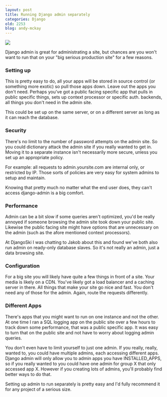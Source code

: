 ```yaml
---
layout: post
title: Running Django admin separately
categories: Django
old: 2253
blog: andy-mckay
---
```

<img src="http://farm1.static.flickr.com/196/502452945_4ad5e6eb7f_m.jpg" class="photo">

<p>Django admin is great for administrating a site, but chances are you won't want to run that on your "big serious production site" for a few reasons.</p>

<h3>Setting up</h3>

<p>This is pretty easy to do, all your apps will be stored in source control (or something more exotic) so pull those apps down. Leave out the apps you don't need. Perhaps you've got a public facing specific app that pulls in public specific things, sets up context processor or specific auth. backends, all things you don't need in the admin site.</p>

<p>This could be set up on the same server, or on a different server as long as it can reach the database.</p>

<h3>Security</h3>

<p>There's no limit to the number of password attempts on the admin site. So you could dictionary attack the admin site if you really wanted to get in. Moving it to a separate instance isn't necessarily more secure, unless you set up an appropriate policy.</p>

<p>For example: all requests to admin.yoursite.com are internal only, or restricted by IP. Those sorts of policies are very easy for system admins to setup and maintain.</p>

<p>Knowing that pretty much no matter what the end user does, they can't access django-admin is a big comfort.</p>

<h3>Performance</h3>

<p>Admin can be a bit slow if some queries aren't optimized, you'd be really annoyed if someone browsing the admin site took down your public site. Likewise the public facing site might have options that are unnecessary on the admin (such as the afore mentioned context processors).</p>

<p>At DjangoSki I was chatting to Jakob about this and found we've both also run admin on ready-only database slaves. So it's not really an admin, just a data browsing site.</p>

<h3>Configuration</h3>

<p>For a big site you will likely have quite a few things in front of a site. Your media is likely on a CDN. You've likely got a load balancer and a caching server in there. All things that make your site go nice and fast. You don't need any of those for the admin. Again, route the requests differently.</p>

<h3>Different Apps</h3>

<p>There's apps that you might want to run on one instance and not the other. At one time I ran a SQL logging app on the public site over a few hours to track down some performance, that was a public specific app. It was easy to turn that on the public site and not have to worry about logging admin queries.</p>

<p>You don't even have to limit yourself to just one admin. If you really, really, wanted to, you could have multiple admins, each accessing different apps. Django admin will only allow you to admin apps you have INSTALLED_APPS, so if you really wanted to you could have one admin for group X that only accessed app X. However if you creating lots of admins, you'll probably find better ways to do that.</p>

<p>Setting up admin to run separately is pretty easy and I'd fully recommend it for any project of a serious size.</p>